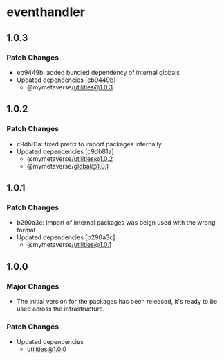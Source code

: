 # eventhandler

## 1.0.3

### Patch Changes

- eb9449b: added bundled dependency of internal globals
- Updated dependencies [eb9449b]
  - @mymetaverse/utilities@1.0.3

## 1.0.2

### Patch Changes

- c9db81a: fixed prefix to import packages internally
- Updated dependencies [c9db81a]
  - @mymetaverse/utilities@1.0.2
  - @mymetaverse/global@1.0.1

## 1.0.1

### Patch Changes

- b290a3c: Import of internal packages was beign used with the wrong format
- Updated dependencies [b290a3c]
  - @mymetaverse/utilities@1.0.1

## 1.0.0

### Major Changes

- The initial version for the packages has been released, it's ready to be used across the infrastructure.

### Patch Changes

- Updated dependencies
  - utilities@1.0.0

